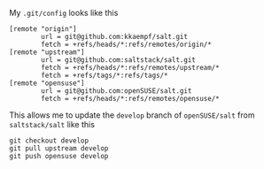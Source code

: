 My `.git/config` looks like this

```
[remote "origin"]
        url = git@github.com:kkaempf/salt.git
        fetch = +refs/heads/*:refs/remotes/origin/*
[remote "upstream"]
        url = git@github.com:saltstack/salt.git
        fetch = +refs/heads/*:refs/remotes/upstream/*
        fetch = +refs/tags/*:refs/tags/*
[remote "opensuse"]
        url = git@github.com:openSUSE/salt.git
        fetch = +refs/heads/*:refs/remotes/opensuse/*
```

This allows me to update the `develop` branch of `openSUSE/salt` from `saltstack/salt` like this

```
git checkout develop
git pull upstream develop
git push opensuse develop
```
